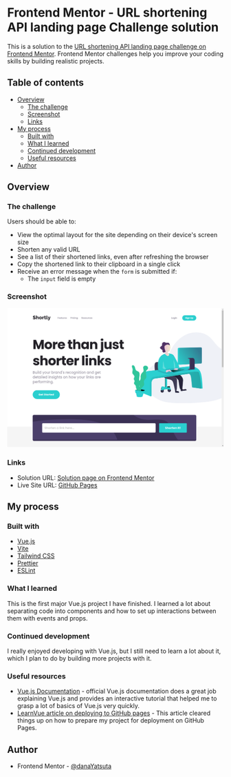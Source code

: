 # Frontend Mentor - URL shortening API landing page Challenge solution

This is a solution to the [URL shortening API landing page challenge on Frontend Mentor](https://www.frontendmentor.io/challenges/url-shortening-api-landing-page-2ce3ob-G). Frontend Mentor challenges help you improve your coding skills by building realistic projects.

## Table of contents

- [Overview](#overview)
  - [The challenge](#the-challenge)
  - [Screenshot](#screenshot)
  - [Links](#links)
- [My process](#my-process)
  - [Built with](#built-with)
  - [What I learned](#what-i-learned)
  - [Continued development](#continued-development)
  - [Useful resources](#useful-resources)
- [Author](#author)

## Overview

### The challenge

Users should be able to:

- View the optimal layout for the site depending on their device's screen size
- Shorten any valid URL
- See a list of their shortened links, even after refreshing the browser
- Copy the shortened link to their clipboard in a single click
- Receive an error message when the `form` is submitted if:
  - The `input` field is empty

### Screenshot

![](./screenshot.png)

### Links

- Solution URL: [Solution page on Frontend Mentor](https://your-solution-url.com)
- Live Site URL: [GitHub Pages](https://danayatsuta.github.io/fm-url-shortening-api-landing-page/)

## My process

### Built with

- [Vue.js](https://vuejs.org/)
- [Vite](https://vitejs.dev/)
- [Tailwind CSS](https://tailwindcss.com/)
- [Prettier](https://prettier.io/)
- [ESLint](https://eslint.org/)

### What I learned

This is the first major Vue.js project I have finished. I learned a lot about separating code into components and how to set up interactions between them with events and props.

### Continued development

I really enjoyed developing with Vue.js, but I still need to learn a lot about it, which I plan to do by building more projects with it.

### Useful resources

- [Vue.js Documentation](https://vuejs.org/guide/introduction.html) - official Vue.js documentation does a great job explaining Vue.js and provides an interactive tutorial that helped me to grasp a lot of basics of Vue.js very quickly.
- [LearnVue article on deploying to GitHub pages](https://learnvue.co/articles/deploy-vue-to-github-pages) - This article cleared things up on how to prepare my project for deployment on GitHub Pages.

## Author

- Frontend Mentor - [@danaYatsuta](https://www.frontendmentor.io/profile/danaYatsuta)
